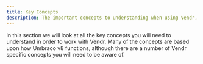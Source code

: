 ```yaml
---
title: Key Concepts
description: The important concepts to understanding when using Vendr, the eCommerce solution for Umbraco
---
```


In this section we will look at all the key concepts you will need to understand in order to work with Vendr. Many of the concepts are based upon how Umbraco v8 functions, although there are a number of Vendr specific concepts you will need to be aware of.

